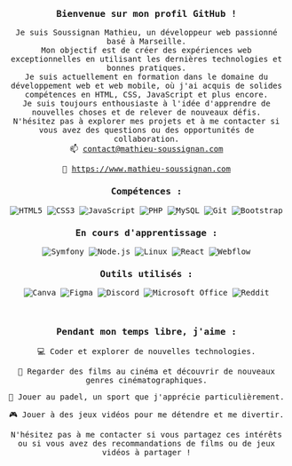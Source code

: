 <div align="center">

<samp>

<h3>Bienvenue sur mon profil GitHub !</h3>

Je suis Soussignan Mathieu, un développeur web passionné basé à Marseille.<br>
Mon objectif est de créer des expériences web exceptionnelles en utilisant les dernières technologies et bonnes pratiques.<br>
Je suis actuellement en formation dans le domaine du développement web et web mobile, où j'ai acquis de solides compétences en HTML, CSS, JavaScript et plus encore.<br>
Je suis toujours enthousiaste à l'idée d'apprendre de nouvelles choses et de relever de nouveaux défis.<br>
N'hésitez pas à explorer mes projets et à me contacter si vous avez des questions ou des opportunités de collaboration.<br>
📫 [contact@mathieu-soussignan.com](mailto:contact@mathieu-soussignan.com)
 
 🧾 https://www.mathieu-soussignan.com

<h3>Compétences :</h3>

![HTML5](https://img.shields.io/badge/HTML5-%23E34F26.svg?style=for-the-badge&logo=html5&logoColor=white)
![CSS3](https://img.shields.io/badge/CSS3-%231572B6.svg?style=for-the-badge&logo=css3&logoColor=white)
![JavaScript](https://img.shields.io/badge/JavaScript-%23323330.svg?style=for-the-badge&logo=javascript&logoColor=%23F7DF1E)
![PHP](https://img.shields.io/badge/PHP-%777BB4.svg?style=for-the-badge&logo=php&logoColor=white)
![MySQL](https://img.shields.io/badge/MySQL-%2300f.svg?style=for-the-badge&logo=mysql&logoColor=white)
![Git](https://img.shields.io/badge/Git-%23F05033.svg?style=for-the-badge&logo=git&logoColor=white)
![Bootstrap](https://img.shields.io/badge/Bootstrap-%23563D7C.svg?style=for-the-badge&logo=bootstrap&logoColor=white)

<h3>En cours d'apprentissage :</h3>

![Symfony](https://img.shields.io/badge/Symfony-%23hotpink.svg?style=for-the-badge&logo=symfony&logoColor=white)
![Node.js](https://img.shields.io/badge/Node.js-%236DA55F.svg?style=for-the-badge&logo=node.js&logoColor=white)
![Linux](https://img.shields.io/badge/Linux-%2335ad3b.svg?style=for-the-badge&logo=linux&logoColor=white)
![React](https://img.shields.io/badge/React-%2361DAFB.svg?style=for-the-badge&logo=react&logoColor=white)
![Webflow](https://img.shields.io/badge/Webflow-%2320232a.svg?style=for-the-badge&logo=webflow&logoColor=%23FFD7D7)

<h3>Outils utilisés :</h3>

![Canva](https://img.shields.io/badge/Canva-%2336b9ff.svg?style=for-the-badge&logo=canva&logoColor=white)
![Figma](https://img.shields.io/badge/Figma-%239e0b0b.svg?style=for-the-badge&logo=figma&logoColor=white)
![Discord](https://img.shields.io/badge/Discord-%235865F2.svg?style=for-the-badge&logo=discord&logoColor=white)
![Microsoft Office](https://img.shields.io/badge/Microsoft_Office-%23D83B01.svg?style=for-the-badge&logo=microsoft-office&logoColor=white)
![Reddit](https://img.shields.io/badge/Reddit-%23FF4500.svg?style=for-the-badge&logo=Reddit&logoColor=white)

<br>

<h3>Pendant mon temps libre, j'aime :</h3>

 💻 Coder et explorer de nouvelles technologies.
 
 
 🎥 Regarder des films au cinéma et découvrir de nouveaux genres cinématographiques.
 
 
 🎾 Jouer au padel, un sport que j'apprécie particulièrement.
 
 
 🎮 Jouer à des jeux vidéos pour me détendre et me divertir.
 
 

N'hésitez pas à me contacter si vous partagez ces intérêts ou si vous avez des recommandations de films ou de jeux vidéos à partager !

</samp>

</div>
